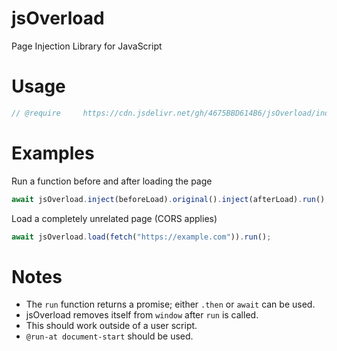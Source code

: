 # jsOverload
Page Injection Library for JavaScript

# Usage
```js
// @require     https://cdn.jsdelivr.net/gh/4675BBD614B6/jsOverload/index.min.js
```

# Examples

Run a function before and after loading the page
```js
await jsOverload.inject(beforeLoad).original().inject(afterLoad).run();
```

Load a completely unrelated page (CORS applies)
```js
await jsOverload.load(fetch("https://example.com")).run();
```

# Notes
- The `run` function returns a promise; either `.then` or `await` can be used.
- jsOverload removes itself from `window` after `run` is called.
- This should work outside of a user script.
- `@run-at document-start` should be used.
